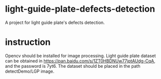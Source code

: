 # light-guide-plate-defects-detection
A project for light guide plate's defects detection.

# instruction
Opencv should be installed for image processing.
Light guide plate dataset can be obtained in <https://pan.baidu.com/s/1ZT0HBDNUw77jptAUdg-CqA>, and the password is 7yt6. The dataset should be placed in the path detectDemo/LGP image.
